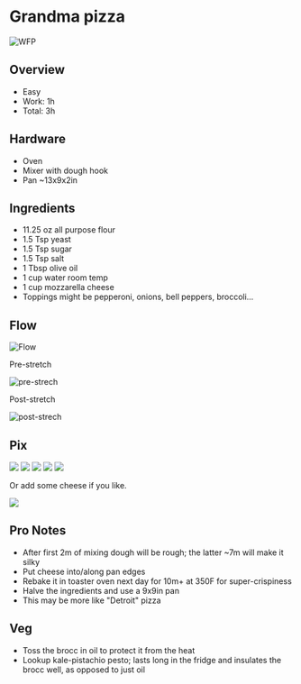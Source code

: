# Grandma pizza
![WFP](./images/over-w-brocc.jpeg)
## Overview
- Easy
- Work: 1h
- Total: 3h
## Hardware
- Oven
- Mixer with dough hook
- Pan ~13x9x2in
## Ingredients
- 11.25 oz all purpose flour
- 1.5 Tsp yeast
- 1.5 Tsp sugar
- 1.5 Tsp salt
- 1 Tbsp olive oil
- 1 cup water room temp
- 1 cup mozzarella cheese
- Toppings might be pepperoni, onions, bell peppers, broccoli...

## Flow
![Flow](./images/flow.png)

Pre-stretch

![pre-strech](./images/pre-stretch.jpeg)

Post-stretch

![post-strech](./images/post-stretch.jpeg)

## Pix 

![](./images/two.jpeg)
![](./images/sizzle.jpeg)
![](./images/side.jpeg)
![](./images/over.jpeg)
![](./images/edge.jpeg)

Or add some cheese if you like.

![](./images/cheese.jpeg)

## Pro Notes
- After first 2m of mixing dough will be rough; the latter ~7m will make it silky
- Put cheese into/along pan edges
- Rebake it in toaster oven next day for 10m+ at 350F for super-crispiness
- Halve the ingredients and use a 9x9in pan
- This may be more like "Detroit" pizza

## Veg
- Toss the brocc in oil to protect it from the heat
- Lookup kale-pistachio pesto; lasts long in the fridge and insulates the brocc well, as opposed to just oil


